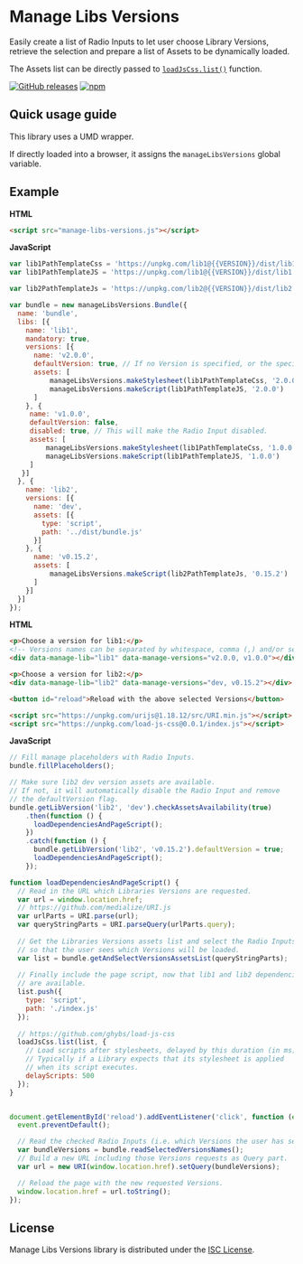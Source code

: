 # Manage Libs Versions

Easily create a list of Radio Inputs to let user choose Library Versions,
retrieve the selection and prepare a list of Assets to be dynamically loaded.

The Assets list can be directly passed to
[`loadJsCss.list()`](https://github.com/ghybs/load-js-css) function.

[![GitHub releases](https://img.shields.io/github/release/ghybs/lmanage-libs-versions.svg?label=GitHub)](https://github.com/ghybs/manage-libs-versions/releases)
[![npm](https://img.shields.io/npm/v/manage-libs-versions.svg)](https://www.npmjs.com/package/manage-libs-versions)


## Quick usage guide

This library uses a UMD wrapper.

If directly loaded into a browser, it assigns the `manageLibsVersions` global variable.


## Example

**HTML**
```html
<script src="manage-libs-versions.js"></script>
```

**JavaScript**
```javascript
var lib1PathTemplateCss = 'https://unpkg.com/lib1@{{VERSION}}/dist/lib1.css';
var lib1PathTemplateJS = 'https://unpkg.com/lib1@{{VERSION}}/dist/lib1.js';

var lib2PathTemplateJs = 'https://unpkg.com/lib2@{{VERSION}}/dist/lib2.js';

var bundle = new manageLibsVersions.Bundle({
  name: 'bundle',
  libs: [{
    name: 'lib1',
    mandatory: true,
    versions: [{
      name: 'v2.0.0',
      defaultVersion: true, // If no Version is specified, or the specified one is unknown, use this Version instead.
      assets: [
          manageLibsVersions.makeStylesheet(lib1PathTemplateCss, '2.0.0'),
          manageLibsVersions.makeScript(lib1PathTemplateJS, '2.0.0')
      ]
    }, {
     name: 'v1.0.0',
     defaultVersion: false,
     disabled: true, // This will make the Radio Input disabled.
     assets: [
         manageLibsVersions.makeStylesheet(lib1PathTemplateCss, '1.0.0'),
         manageLibsVersions.makeScript(lib1PathTemplateJS, '1.0.0')
     ]
   }]
  }, {
    name: 'lib2',
    versions: [{
      name: 'dev',
      assets: [{
        type: 'script',
        path: '../dist/bundle.js'
      }]
    }, {
      name: 'v0.15.2',
      assets: [
          manageLibsVersions.makeScript(lib2PathTemplateJs, '0.15.2')
      ]
    }]
  }]
});
```

**HTML**
```html
<p>Choose a version for lib1:</p>
<!-- Versions names can be separated by whitespace, comma (,) and/or semi-colon (;) -->
<div data-manage-lib="lib1" data-manage-versions="v2.0.0, v1.0.0"></div>

<p>Choose a version for lib2:</p>
<div data-manage-lib="lib2" data-manage-versions="dev, v0.15.2"></div>

<button id="reload">Reload with the above selected Versions</button>

<script src="https://unpkg.com/urijs@1.18.12/src/URI.min.js"></script>
<script src="https://unpkg.com/load-js-css@0.0.1/index.js"></script>
```

**JavaScript**
```javascript
// Fill manage placeholders with Radio Inputs.
bundle.fillPlaceholders();

// Make sure lib2 dev version assets are available.
// If not, it will automatically disable the Radio Input and remove
// the defaultVersion flag.
bundle.getLibVersion('lib2', 'dev').checkAssetsAvailability(true)
    .then(function () {
      loadDependenciesAndPageScript();
    })
    .catch(function () {
      bundle.getLibVersion('lib2', 'v0.15.2').defaultVersion = true;
      loadDependenciesAndPageScript();
    });

function loadDependenciesAndPageScript() {
  // Read in the URL which Libraries Versions are requested.
  var url = window.location.href;
  // https://github.com/medialize/URI.js
  var urlParts = URI.parse(url);
  var queryStringParts = URI.parseQuery(urlParts.query);
  
  // Get the Libraries Versions assets list and select the Radio Inputs,
  // so that the user sees which Versions will be loaded.
  var list = bundle.getAndSelectVersionsAssetsList(queryStringParts);
  
  // Finally include the page script, now that lib1 and lib2 dependencies
  // are available.
  list.push({
    type: 'script',
    path: './index.js'
  });
  
  // https://github.com/ghybs/load-js-css
  loadJsCss.list(list, {
    // Load scripts after stylesheets, delayed by this duration (in ms).
    // Typically if a Library expects that its stylesheet is applied
    // when its script executes.
    delayScripts: 500
  });
}


document.getElementById('reload').addEventListener('click', function (event) {
  event.preventDefault();

  // Read the checked Radio Inputs (i.e. which Versions the user has selected).
  var bundleVersions = bundle.readSelectedVersionsNames();
  // Build a new URL including those Versions requests as Query part.
  var url = new URI(window.location.href).setQuery(bundleVersions);

  // Reload the page with the new requested Versions.
  window.location.href = url.toString();
});
```


## License

Manage Libs Versions library is distributed under the [ISC License](https://choosealicense.com/licenses/isc/).
